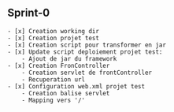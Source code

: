 ## Sprint-0
    - [x] Creation working dir
    - [x] Creation projet test
    - [x] Creation script pour transformer en jar
    - [x] Update script deploiement projet test:
        - Ajout de jar du framework
    - [x] Creation FronController
        - Creation servlet de frontController 
        - Recuperation url 
    - [x] Configuration web.xml projet test
        - Creation balise servlet
        - Mapping vers '/'